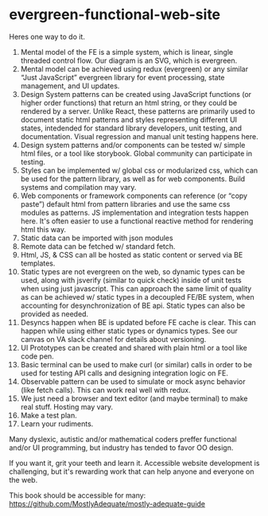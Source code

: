 # evergreen-functional-web-site

Heres one way to do it.

1. Mental model of the FE is a simple system, which is linear, single threaded control flow.  Our diagram is an SVG, which is evergreen.
2. Mental model can be achieved using redux (evergreen) or any similar “Just JavaScript” evergreen library for event processing, state management, and UI updates.
3. Design System patterns can be created using JavaScript functions (or higher order functions) that return an html string, or they could be rendered by a server.  Unlike React, these patterns are primarily used to document static html patterns and styles representing different UI states, intedended for standard library developers, unit testing, and documentation.  Visual regression and manual unit testing happens here.
4. Design system patterns and/or components can be tested w/ simple html files, or a tool like storybook. Global community can participate in testing.
5. Styles can be implemented w/ global css or modularized css, which can be used for the pattern library, as well as for web components.  Build systems and compilation may vary.
6. Web components or framework components can reference (or “copy paste”) default html from pattern libraries and use the same css modules as patterns.  JS implementation and integration tests happen here. It's often easier to use a functional reactive method for rendering html this way.
7. Static data can be imported with json modules 
8. Remote data can be fetched w/ standard fetch.
9. Html, JS, & CSS can all be hosted as static content or served via BE templates.
10. Static types are not evergreen on the web, so dynamic types can be used, along with jsverify (similar to quick check) inside of unit tests when using just javascript.  This can approach the same limit of quality as can be achieved w/ static types in a decoupled FE/BE system, when accounting for desynchronization of BE api. Static types can also be provided as needed.
11. Desyncs happen when BE is updated before FE cache is clear.  This can happen while using either static types or dynamics types.  See our canvas on VA slack channel for details about versioning.
12. UI Prototypes can be created and shared with plain html or a tool like code pen.
13. Basic terminal can be used to make curl (or similar) calls in order to be used for testing API calls and designing integration logic on FE.
14. Observable pattern can be used to simulate or mock async behavior (like fetch calls). This can work real well with redux.
15. We just need a browser and text editor (and maybe terminal) to make real stuff.  Hosting may vary.
16. Make a test plan.
17. Learn your rudiments.

Many dyslexic, autistic and/or mathematical coders preffer functional and/or UI programming, but industry has tended to favor OO design.

If you want it, grit your teeth and learn it. Accessible website development is challenging, but it's rewarding work that can help anyone and everyone on the web.

This book should be accessible for many: https://github.com/MostlyAdequate/mostly-adequate-guide
